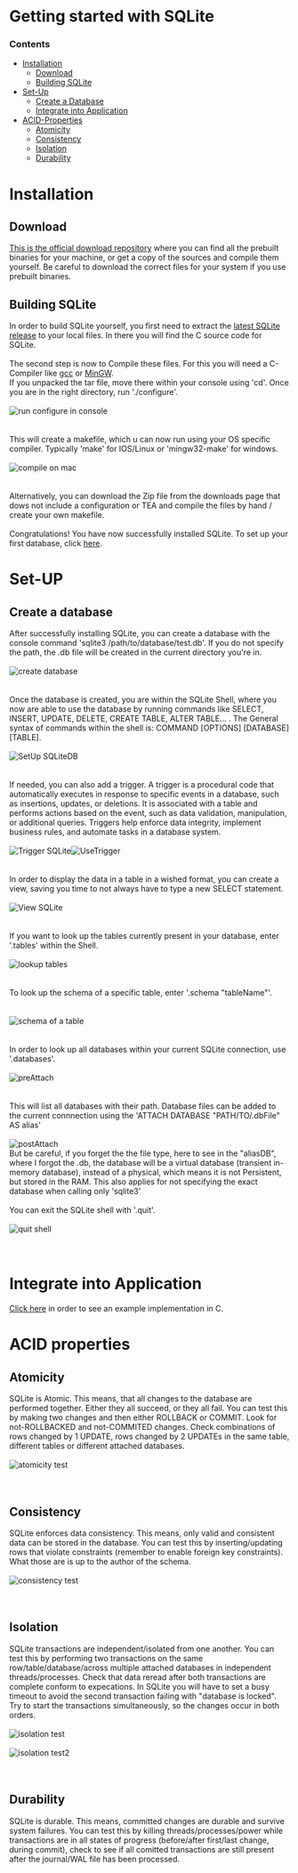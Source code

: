 # Getting started with SQLite

### Contents
- [Installation](#installation)
  - [Download](#download)
  - [Building SQLite](#building-sqlite)
- [Set-Up](#set-up)
  - [Create a Database](#create-a-database)
  - [Integrate into Application](#integrate-into-application) 
- [ACID-Properties](#acid-properties) 
  - [Atomicity](#atomicity)
  - [Consistency](#consistency)
  - [Isolation](#isolation)
  - [Durability](#durability) 


# Installation
## Download
[This is the official download repository](https://www.sqlite.org/download.html) where you can find all the prebuilt binaries for your machine, or get a copy 
of the sources and compile them yourself. Be careful to download the correct files for your system if you use prebuilt binaries.


## Building SQLite
In order to build SQLite yourself, you first need to extract the [latest SQLite release](https://www.sqlite.org/2023/sqlite-autoconf-3420000.tar.gz) to your local files. In there you will find the C source code for SQLite. </br></br> The second step is now to Compile these files. For this you will need a C-Compiler like [gcc](https://gcc.gnu.org) or [MinGW](https://www.mingw-w64.org). </br> If you unpacked the tar file, move there within your console using 'cd'. Once you are in the right directory, run './configure'.</br></br>  ![run configure in console](./Screenshot_configure.png) </br></br></br>This will create a makefile, which u can now run using your OS specific compiler. Typically 'make' for IOS/Linux or 'mingw32-make' for windows.</br></br> ![compile on mac](./Screenshot_make_Mac.png)</br></br></br> 
Alternatively, you can download the Zip file from the downloads page that dows not include a configuration or TEA and compile the files by hand / create your own makefile. </br></br>Congratulations! You have now successfully installed SQLite. To set up your first database, click [here](#set-up).


# Set-UP
## Create a database
After successfully installing SQLite, you can create a database with the console command 'sqlite3 /path/to/database/test.db'. If you do not specify the path, the .db file will be created in the current directory you're in.
</br></br>![create database](./Screenshot_SQLiteShell.png)</br></br></br> 
Once the database is created, you are within the SQLite Shell, where you now are able to use the database by running commands like SELECT, INSERT, UPDATE, DELETE, CREATE TABLE, ALTER TABLE... . The General syntax of commands within the shell is: COMMAND [OPTIONS] [DATABASE] [TABLE]. 
</br></br>![SetUp SQLiteDB](./Screenshot_SetUPConsole.png)</br></br></br> 
If needed, you can also add a trigger. A trigger is a procedural code that automatically executes in response to specific events in a database, such as insertions, updates, or deletions. It is associated with a table and performs actions based on the event, such as data validation, manipulation, or additional queries. Triggers help enforce data integrity, implement business rules, and automate tasks in a database system.
</br></br>![Trigger SQLite](./Screenshot_Create_Trigger.png)![UseTrigger](./Screenshot_UseTrigger.png)</br></br></br>
In order to display the data in a table in a wished format, you can create a view, saving you time to not always have to type a new SELECT statement.
</br></br>![View SQLite](./Screenshot_CreateView.png)</br></br></br>
If you want to look up the tables currently present in your database, enter '.tables' within the Shell. 
</br></br>![lookup tables](./Screenshot_tables.png)</br></br></br> 
To look up the schema of a specific table, enter '.schema "tableName"'. 
</br></br></br>![schema of a table](./Screenshot_schema.png)</br></br></br>
In order to look up all databases within your current SQLite connection, use '.databases'.
</br></br>![preAttach](./Screenshot_preAttach.png)</br></br></br> 
This will list all databases with their path. Database files can be added to the current connnection using the 'ATTACH DATABASE "PATH/TO/.dbFile" AS alias'
</br></br>![postAttach](./Screenshot_postAttach.png)</br>
But be careful, if you forget the the file type, here to see in the "aliasDB", where I forgot the .db, the database will be a virtual database (transient in-memory database), instead of a physical, which means it is not Persistent, but stored in the RAM. This also applies for not specifying the exact database when calling only 'sqlite3'
</br></br>You can exit the SQLite shell with '.quit'. 
</br></br>![quit shell](./Screenshot_quitShell.png)</br></br></br>

# Integrate into Application
[Click here](/Setup-Guide/C-Example/SQLiteInC.c) in order to see an example implementation in C.


# ACID properties
## Atomicity
SQLite is Atomic. This means, that all changes to the database are performed together. Either they all succeed, or they all fail. You can test this by making two changes and then either ROLLBACK or COMMIT. Look for not-ROLLBACKED and not-COMMITED changes. Check combinations of rows changed by 1 UPDATE, rows changed by 2 UPDATEs in the same table, different tables or different attached databases.</br></br>![atomicity test](./Screenshot_AtomicityTest.png)</br></br></br>

## Consistency
SQLite enforces data consistency. This means, only valid and consistent data can be stored in the database. You can test this by inserting/updating rows that violate constraints (remember to enable foreign key constraints). What those are is up to the author of the schema.</br></br>![consistency test](./Screenshot_Consistency.png)</br></br></br>

## Isolation
SQLite transactions are independent/isolated from one another. You can test this by performing two transactions on the same row/table/database/across multiple attached databases in independent threads/processes. Check that data reread after both transactions are complete conform to expecations. In SQLite you will have to set a busy timeout to avoid the second transaction failing with "database is locked". Try to start the transactions simultaneously, so the changes occur in both orders.</br></br>![isolation test](./Screenshot_IsolationPreCommit.png)</br></br>![isolation test2](./Screenshot_IsolationPostCommit.png)</br></br></br>

## Durability
SQLite is durable. This means, committed changes are durable and survive system failures. You can test this by killing threads/processes/power while transactions are in all states of progress (before/after first/last change, during commit), check to see if all comitted transactions are still present after the journal/WAL file has been processed.

